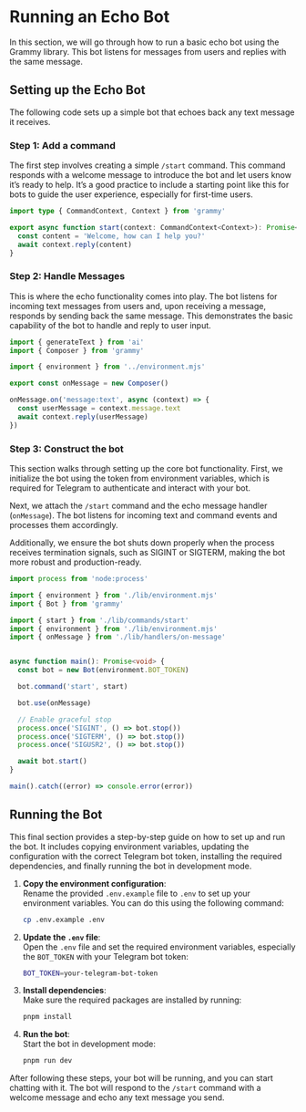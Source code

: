 # Running an Echo Bot

In this section, we will go through how to run a basic echo bot using the Grammy library. This bot listens for messages from users and replies with the same message.

## Setting up the Echo Bot

The following code sets up a simple bot that echoes back any text message it receives.

### Step 1: Add a command

The first step involves creating a simple `/start` command. This command responds with a welcome message to introduce the bot and let users know it’s ready to help. It’s a good practice to include a starting point like this for bots to guide the user experience, especially for first-time users.

```ts title="src/lib/commands/start.ts"
import type { CommandContext, Context } from 'grammy'

export async function start(context: CommandContext<Context>): Promise<void> {
  const content = 'Welcome, how can I help you?'
  await context.reply(content)
}
```

### Step 2: Handle Messages

This is where the echo functionality comes into play. The bot listens for incoming text messages from users and, upon receiving a message, responds by sending back the same message. This demonstrates the basic capability of the bot to handle and reply to user input.

```ts title="src/lib/handlers/on-message.ts"
import { generateText } from 'ai'
import { Composer } from 'grammy'

import { environment } from '../environment.mjs'

export const onMessage = new Composer()

onMessage.on('message:text', async (context) => {
  const userMessage = context.message.text
  await context.reply(userMessage)
})
```

### Step 3: Construct the bot

This section walks through setting up the core bot functionality. First, we initialize the bot using the token from environment variables, which is required for Telegram to authenticate and interact with your bot.

Next, we attach the `/start` command and the echo message handler (`onMessage`). The bot listens for incoming text and command events and processes them accordingly.

Additionally, we ensure the bot shuts down properly when the process receives termination signals, such as SIGINT or SIGTERM, making the bot more robust and production-ready.


```ts title="src/main.ts"
import process from 'node:process'

import { environment } from './lib/environment.mjs'
import { Bot } from 'grammy'

import { start } from './lib/commands/start'
import { environment } from './lib/environment.mjs'
import { onMessage } from './lib/handlers/on-message'


async function main(): Promise<void> {
  const bot = new Bot(environment.BOT_TOKEN)

  bot.command('start', start)

  bot.use(onMessage)

  // Enable graceful stop
  process.once('SIGINT', () => bot.stop())
  process.once('SIGTERM', () => bot.stop())
  process.once('SIGUSR2', () => bot.stop())

  await bot.start()
}

main().catch((error) => console.error(error))
```

## Running the Bot

This final section provides a step-by-step guide on how to set up and run the bot. It includes copying environment variables, updating the configuration with the correct Telegram bot token, installing the required dependencies, and finally running the bot in development mode.

1. **Copy the environment configuration**:  
   Rename the provided `.env.example` file to `.env` to set up your environment variables. You can do this using the following command:
    ```bash
    cp .env.example .env
    ```

2. **Update the `.env` file**:  
   Open the `.env` file and set the required environment variables, especially the `BOT_TOKEN` with your Telegram bot token:
    ```bash
    BOT_TOKEN=your-telegram-bot-token
    ```

3. **Install dependencies**:  
   Make sure the required packages are installed by running:
    ```bash
    pnpm install
    ```

4. **Run the bot**:  
   Start the bot in development mode:
    ```bash
    pnpm run dev
    ```

After following these steps, your bot will be running, and you can start chatting with it. The bot will respond to the `/start` command with a welcome message and echo any text message you send.

